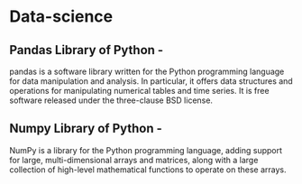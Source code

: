 # Data-science
## Pandas Library of Python -
pandas is a software library written for the Python programming language for data manipulation and analysis. In particular, it offers data structures and operations for manipulating numerical tables and time series. It is free software released under the three-clause BSD license.
## Numpy Library of Python -
NumPy is a library for the Python programming language, adding support for large, multi-dimensional arrays and matrices, along with a large collection of high-level mathematical functions to operate on these arrays.
